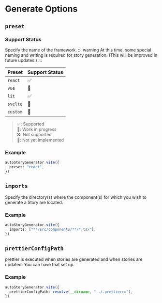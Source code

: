 # Generate Options

## `preset`


### Support Status
Specify the name of the framework.
::: warning
At this time, some special naming and writing is required for story generation. (This will be improved in future updates.)
:::

| Preset   | Support Status |
| -------- | -------------- |
| `react`  | ✅              |
| `vue`    | 🚧              |
| `lit`    | ✅              |
| `svelte` | 📝              |
| `custom` | 📝              |
> ✅: Supported<br>
> 🚧: Work in progress<br>
> ❌: Not supported<br>
> 📝: Not yet implemented<br>

### Example
```ts
autoStoryGenerator.vite({
  preset: "react",
})
```

## `imports`
Specify the directory(s) where the component(s) for which you wish to generate a Story are located.

### Example
```ts
autoStoryGenerator.vite({
  imports: ["**/src/components/**/*.tsx"],
})
```

## `prettierConfigPath`
prettier is executed when stories are generated and when stories are updated.
You can have that set up.

### Example
```ts
autoStoryGenerator.vite({
  prettierConfigPath: resolve(__dirname, "../.prettierrc"),
})
```